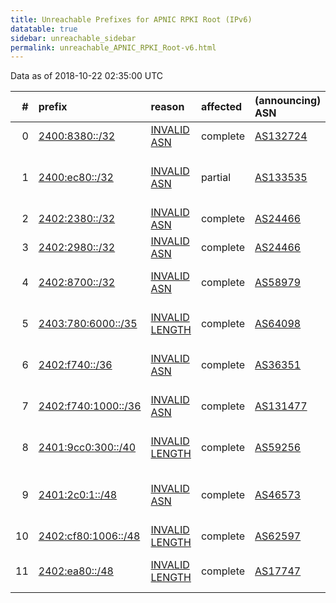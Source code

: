 ```yaml
---
title: Unreachable Prefixes for APNIC RPKI Root (IPv6)
datatable: true
sidebar: unreachable_sidebar
permalink: unreachable_APNIC_RPKI_Root-v6.html
---
```


Data as of 2018-10-22 02:35:00 UTC


<div class="datatable-begin"></div>

|   # | prefix                                                           | reason                                                                                                        | affected   | (announcing) ASN                         | AS Name                                             |   unreachable /48s |
|----:|:-----------------------------------------------------------------|:--------------------------------------------------------------------------------------------------------------|:-----------|:-----------------------------------------|:----------------------------------------------------|-------------------:|
|   0 | [2400:8380::/32](https://stat.ripe.net/2400:8380::/32)           | [INVALID ASN](https://rpki-validator.ripe.net/announcement-preview?asn=AS132724&prefix=2400:8380::/32)        | complete   | [AS132724](unreachable_AS132724-v6.html) | NARKOV-AS-AP NARKOV Pty Ltd                         |              65536 |
|   1 | [2400:ec80::/32](https://stat.ripe.net/2400:ec80::/32)           | [INVALID ASN](https://rpki-validator.ripe.net/announcement-preview?asn=AS133535&prefix=2400:ec80::/32)        | partial    | [AS133535](unreachable_AS133535-v6.html) | ALAGASNETWORK-AS-AP PRIMABANANEN PTE. LTD.          |              65536 |
|   2 | [2402:2380::/32](https://stat.ripe.net/2402:2380::/32)           | [INVALID ASN](https://rpki-validator.ripe.net/announcement-preview?asn=AS24466&prefix=2402:2380::/32)         | complete   | [AS24466](unreachable_AS24466-v6.html)   | HDNETNZ hd.net.nz                                   |              65536 |
|   3 | [2402:2980::/32](https://stat.ripe.net/2402:2980::/32)           | [INVALID ASN](https://rpki-validator.ripe.net/announcement-preview?asn=AS24466&prefix=2402:2980::/32)         | complete   | [AS24466](unreachable_AS24466-v6.html)   | HDNETNZ hd.net.nz                                   |              65536 |
|   4 | [2402:8700::/32](https://stat.ripe.net/2402:8700::/32)           | [INVALID ASN](https://rpki-validator.ripe.net/announcement-preview?asn=AS58979&prefix=2402:8700::/32)         | complete   | [AS58979](unreachable_AS58979-v6.html)   | CLOUDREGISTRY-AS-AP Cloud Registry Pty Ltd          |              65536 |
|   5 | [2403:780:6000::/35](https://stat.ripe.net/2403:780:6000::/35)   | [INVALID LENGTH](https://rpki-validator.ripe.net/announcement-preview?asn=AS64098&prefix=2403:780:6000::/35)  | complete   | [AS64098](unreachable_AS64098-v6.html)   | IPTRANSIT-AS-AP IP Transit Pty Ltd - BACKBONE AS    |               8192 |
|   6 | [2402:f740::/36](https://stat.ripe.net/2402:f740::/36)           | [INVALID ASN](https://rpki-validator.ripe.net/announcement-preview?asn=AS36351&prefix=2402:f740::/36)         | complete   | [AS36351](unreachable_AS36351-v6.html)   | SOFTLAYER - SoftLayer Technologies Inc.             |               4096 |
|   7 | [2402:f740:1000::/36](https://stat.ripe.net/2402:f740:1000::/36) | [INVALID ASN](https://rpki-validator.ripe.net/announcement-preview?asn=AS131477&prefix=2402:f740:1000::/36)   | complete   | [AS131477](unreachable_AS131477-v6.html) | SHHJ-AS Shanghai Huajuan Information Technology Co. |               4096 |
|   8 | [2401:9cc0:300::/40](https://stat.ripe.net/2401:9cc0:300::/40)   | [INVALID LENGTH](https://rpki-validator.ripe.net/announcement-preview?asn=AS59256&prefix=2401:9cc0:300::/40)  | complete   | [AS59256](unreachable_AS59256-v6.html)   | ANSASERVERS Aus Net Servers Australia Pty Ltd       |                256 |
|   9 | [2401:2c0:1::/48](https://stat.ripe.net/2401:2c0:1::/48)         | [INVALID ASN](https://rpki-validator.ripe.net/announcement-preview?asn=AS46573&prefix=2401:2c0:1::/48)        | complete   | [AS46573](unreachable_AS46573-v6.html)   | GLOBAL-FRAG-NETWORKS - Global Frag Networks         |                  1 |
|  10 | [2402:cf80:1006::/48](https://stat.ripe.net/2402:cf80:1006::/48) | [INVALID LENGTH](https://rpki-validator.ripe.net/announcement-preview?asn=AS62597&prefix=2402:cf80:1006::/48) | complete   | [AS62597](unreachable_AS62597-v6.html)   | NSONE - NSONE Inc                                   |                  1 |
|  11 | [2402:ea80::/48](https://stat.ripe.net/2402:ea80::/48)           | [INVALID LENGTH](https://rpki-validator.ripe.net/announcement-preview?asn=AS17747&prefix=2402:ea80::/48)      | complete   | [AS17747](unreachable_AS17747-v6.html)   | SITINETWORS-IN-AP SITI NETWORKS LIMITED             |                  1 |

<div class="datatable-end"></div>